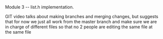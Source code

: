 Module 3 -- list.h implementation. 

GIT video talks about making branches and merging changes, but suggests that for now we just all work from the master branch and make sure we are in charge of different files so that no 2 people are editing the same file at the same file
